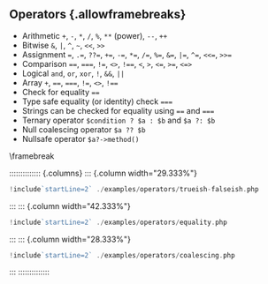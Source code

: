 ## Operators {.allowframebreaks}

* Arithmetic `+`, `-`, `*`, `/`, `%`, `**` (power), `--`, `++`
* Bitwise `&`, `|`, `^`, `~`, `<<`, `>>`
* Assignment `=`, `.=`, `??=`, `+=`, `-=`, `*=`, `/=`, `%=`, `&=`, `|=`, `^=`, `<<=`, `>>=`
* Comparison `==`, `===`, `!=`, `<>`, `!==`, `<`, `>`, `<=`, `>=`, `<=>`
* Logical `and`, `or`, `xor`, `!`, `&&`, `||`
* Array `+`, `==`, `===`, `!=`, `<>`, `!==`
* Check for equality `==`
* Type safe equality (or identity) check `===`
* Strings can be checked for equality using `==` and `===`
* Ternary operator `$condition ? $a : $b` and `$a ?: $b`
* Null coalescing operator `$a ?? $b`
* Nullsafe operator `$a?->method()`

\framebreak

:::::::::::::: {.columns}
::: {.column width="29.333%"}

```php
!include`startLine=2` ./examples/operators/trueish-falseish.php
```

:::
::: {.column width="42.333%"}

```php
!include`startLine=2` ./examples/operators/equality.php
```

:::
::: {.column width="28.333%"}

```php
!include`startLine=2` ./examples/operators/coalescing.php
```

:::
::::::::::::::
